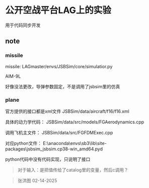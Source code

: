 # 公开空战平台LAG上的实验
用于代码同步开发

##  note
### missile
missile: LAGmaster/envs/JSBSim/core/simulatior.py

AIM-9L

好像没法更改，导弹参数固定，不是调用了jsbsim里的仿真

### plane
官方提供的接口都是xml文件 JSBSim/data/aircraft/f16/f16.xml

具体的动力学代码：
JSBSim/data/src/models/FGAerodynamics.cpp

调用飞机主文件：
JSBSim/data/src/FGFDMExec.cpp

对应python文件：
E:\anaconda\envs\sb3\lib\site-packages\jsbsim\_jsbsim.cp38-win_amd64.pyd

python代码中没有代码实现，只说明了接口

> 对于输入：是把值传给了catalog里的变量，然后c调用？


> 张洪图 02-14-2025
